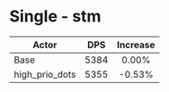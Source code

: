 # Single - stm
| Actor | DPS | Increase |
|---|:---:|:---:|
|Base|5384|0.00%|
|high_prio_dots|5355|-0.53%|
